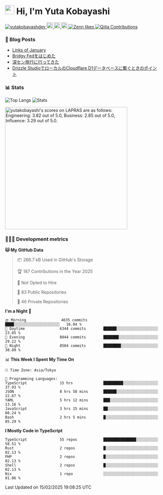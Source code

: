 <h1><img src="https://emojis.slackmojis.com/emojis/images/1613942336/14158/balloons.gif?1613942336" width="30"/> Hi, I'm Yuta Kobayashi</h1>

<p align="left"> 
  <a href="https://github.com/yutakobayashidev/yutakobayashidev/">
    <img src="https://komarev.com/ghpvc/?username=yutakobayashdev" alt="yutakobayashdev" />
  </a>
  <a href="https://mastodon.social/@yutakobayashi">
    <img height="20" src="https://img.shields.io/mastodon/follow/107202517736161782?domain=https%3A%2F%2Fmastodon.social&label=Mastodon&logo=mastodon&style=plastic" />
  </a>
  <a href="https://github.com/yutakobayashidev">
    <img height="20" src="https://img.shields.io/github/followers/yutakobayashidev?label=follow&logo=github&style=flat" />
  </a>
  <a href="https://www.reddit.com/user/yutakobayashi">
    <img height="20" src="https://img.shields.io/reddit/user-karma/combined/yutakobayashi?label=Reddit&logo=reddit&style=flat" />
  </a>
  <a href="https://zenn.dev/yutakobayashi">
    <img src="https://badgen.org/img/zenn/yutakobayashi/likes?style=plastic" alt="Zenn likes" />
  </a>
  <a href="https://qiita.com/yutakobayashi">
    <img src="https://badgen.org/img/qiita/yutakobayashi/contributions?style=plastic" alt="Qiita Contributions" />
  </a>
</p>

### 📕 Blog Posts

<!-- BLOG-POST-LIST:START -->
- [Links of January](https://yutakobayashi.dev/blog/2025-01/)
- [Bridgy Fedをはじめた](https://yutakobayashi.dev/blog/bridgy-fed/)
- [深セン旅行に行ってきた](https://yutakobayashi.dev/blog/shenzhen-2024/)
- [Drizzle StudioでローカルのCloudflare D1データベースに繋ぐときのポイント](https://zenn.dev/hanabi_rest/articles/drizzle-kit-d1)
<!-- BLOG-POST-LIST:END -->

### 📊 Stats

![Top Langs](https://github-readme-stats.vercel.app/api/top-langs/?username=yutakobayashidev)
![Stats](https://github-readme-stats.vercel.app/api?username=yutakobayashidev&count_private=true&show_icons=true&line_height=40)

<!--START_SECTION:lapras-card-->
<p ><a href="https://lapras.com/public/yutakobayashi" target="_blank" rel="noopener noreferrer"><img alt="yutakobayashi's scores on LAPRAS are as follows: Engineering: 3.82 out of 5.0, Business: 2.85 out of 5.0, Influence: 3.29 out of 5.0." src="https://lapras-card-generator.vercel.app/api/svg?e=3.82&b=2.85&i=3.29&b1=%23020e27&b2=%230e5593&i1=%2303102f&i2=%231688bf&l=en" width="400" ></a></p>
<!--END_SECTION:lapras-card-->

### 👩🏻‍💻 Development metrics

<!--START_SECTION:waka-->
**🐱 My GitHub Data** 

> 📦 266.7 kB Used in GitHub's Storage 
 > 
> 🏆 187 Contributions in the Year 2025
 > 
> 🚫 Not Opted to Hire
 > 
> 📜 83 Public Repositories 
 > 
> 🔑 46 Private Repositories 
 > 
**I'm a Night 🦉** 

```text
🌞 Morning                4635 commits        ████░░░░░░░░░░░░░░░░░░░░░   16.84 % 
🌆 Daytime                6344 commits        ██████░░░░░░░░░░░░░░░░░░░   23.05 % 
🌃 Evening                8044 commits        ███████░░░░░░░░░░░░░░░░░░   29.22 % 
🌙 Night                  8504 commits        ████████░░░░░░░░░░░░░░░░░   30.89 % 
```


📊 **This Week I Spent My Time On** 

```text
🕑︎ Time Zone: Asia/Tokyo

💬 Programming Languages: 
TypeScript               15 hrs              █████████░░░░░░░░░░░░░░░░   37.93 % 
JSON                     8 hrs 58 mins       ██████░░░░░░░░░░░░░░░░░░░   22.67 % 
YAML                     5 hrs 12 mins       ███░░░░░░░░░░░░░░░░░░░░░░   13.16 % 
JavaScript               3 hrs 15 mins       ██░░░░░░░░░░░░░░░░░░░░░░░   08.24 % 
Bash                     2 hrs 5 mins        █░░░░░░░░░░░░░░░░░░░░░░░░   05.29 % 
```

**I Mostly Code in TypeScript** 

```text
TypeScript               55 repos            ███████████████░░░░░░░░░░   58.51 % 
Rust                     2 repos             █░░░░░░░░░░░░░░░░░░░░░░░░   02.13 % 
PHP                      2 repos             █░░░░░░░░░░░░░░░░░░░░░░░░   02.13 % 
Shell                    2 repos             █░░░░░░░░░░░░░░░░░░░░░░░░   02.13 % 
Nix                      1 repo              ░░░░░░░░░░░░░░░░░░░░░░░░░   01.06 % 
```




 Last Updated on 15/02/2025 19:08:25 UTC
<!--END_SECTION:waka-->
